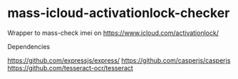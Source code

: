 # mass-icloud-activationlock-checker
Wrapper to mass-check imei on https://www.icloud.com/activationlock/

Dependencies

https://github.com/expressjs/express/
https://github.com/casperjs/casperjs
https://github.com/tesseract-ocr/tesseract
